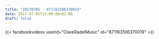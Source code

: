 ```yaml
---
title: "20170705 - 871163106370019"
date: 2017-07-05T12:00:00+02:00
draft: false
---
```


{{< facebookvideov userid="ClareRadelMusic" id="871163106370019" >}}